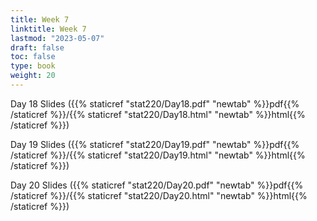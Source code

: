 ```yaml
---
title: Week 7 
linktitle: Week 7
lastmod: "2023-05-07"
draft: false  
toc: false  
type: book  
weight: 20
---
```



Day 18 Slides ({{% staticref "stat220/Day18.pdf" "newtab" %}}pdf{{% /staticref %}}/{{% staticref "stat220/Day18.html" "newtab" %}}html{{% /staticref %}})

Day 19 Slides ({{% staticref "stat220/Day19.pdf" "newtab" %}}pdf{{% /staticref %}}/{{% staticref "stat220/Day19.html" "newtab" %}}html{{% /staticref %}})

Day 20 Slides ({{% staticref "stat220/Day20.pdf" "newtab" %}}pdf{{% /staticref %}}/{{% staticref "stat220/Day20.html" "newtab" %}}html{{% /staticref %}})




